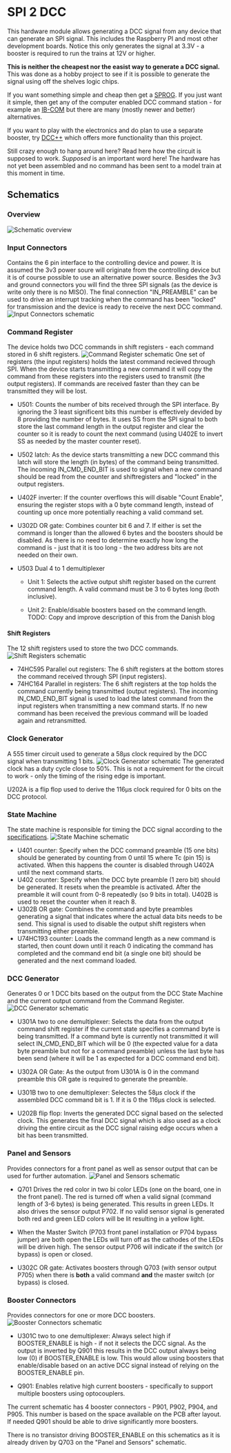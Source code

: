 # SPI 2 DCC
This hardware module allows generating a DCC signal from any device that can generate an SPI signal. This includes the 
Raspberry PI and most other development boards. Notice this only generates the signal at 3.3V - a booster is required to run the trains at 12V or higher.

**This is neither the cheapest nor the easist way to generate a DCC signal.**  
This was done as a hobby project to see if it is possible to generate the signal using off the shelves logic chips.

If you want something simple and cheap then get a [SPROG](http://www.sprog-dcc.co.uk/about_sprogII.shtml). If you just want it simple,
then get any of the computer enabled DCC command station - for example an [IB-COM](http://www.uhlenbrock.de/de_DE/produkte/digizen/I000C67F-001.htm!ArcEntryInfo=0004.2.I000C67F)
but there are many (mostly newer and better) alternatives.

If you want to play with the electronics and do plan to use a separate booster, try [DCC++](https://github.com/DccPlusPlus/BaseStation) which
offers more functionality than this project.

Still crazy enough to hang around here? Read here how the circuit is supposed to work. *Supposed* is an important word here! The hardware has not yet been assembled and no command has been sent to a model train at this moment in time.

## Schematics
### Overview
![Schematic overview](https://kicaddoxer.azurewebsites.net/github/trainiot/Hardware/master/Spi2Dcc/SpiDcc.sch?hiddenpins=ShowIfConnectedToWire&1.svg)

### Input Connectors
Contains the 6 pin interface to the controlling device and power. It is assumed the 3v3 power soure will originate from the controlling 
device but it is of course possible to use an alternative power source.
Besides the 3v3 and ground connectors you will find the three SPI signals (as the device is write only there is no MISO). The final connection 
"IN_PREAMBLE" can be used to drive an interrupt tracking when the command has been "locked" for transmission and the device is ready to receive
the next DCC command. 
![Input Connectors schematic](https://kicaddoxer.azurewebsites.net/github/trainiot/Hardware/master/Spi2Dcc/InputConnectors.sch?hiddenpins=ShowIfConnectedToWire&1.svg)

### Command Register

The device holds two DCC commands in shift registers - each command stored in 6 shift registers. 
![Command Register schematic](https://kicaddoxer.azurewebsites.net/github/trainiot/Hardware/master/Spi2Dcc/CommandRegister.sch?hiddenpins=ShowIfConnectedToWire&1.svg)
One set of registers (the input registers) holds the latest command recieved through SPI. When the device starts transmitting
a new command it will copy the command from these registers into the registers used to transmit (the output registers).
If commands are received faster than they can be transmitted they will be lost.

* U501: Counts the number of bits received through the SPI interface. By ignoring the 3 least significent bits this number is effectively devided by 8 providing the number of bytes. It uses SS from the SPI signal to both store the
last command length in the output register and clear the counter so it is ready to count the next command
(using U402E to invert SS as needed by the master counter reset).

* U502 latch: As the device starts transmitting a new DCC command this latch will store the length (in bytes) of the command being transmitted.  
The incoming IN_CMD_END_BIT is used to signal when a new command should be read from the counter and shiftregisters and "locked" in the output registers.

* U402F inverter: If the counter overflows this will disable "Count Enable", ensuring the register stops with a 0 byte command length,
instead of counting up once more potentially reaching a valid command set.

* U302D OR gate: Combines counter bit 6 and 7. If either is set the command is longer than the allowed 6 bytes and the boosters
should be disabled. As there is no need to determine exactly how long the command is - just that it is too long - the two address bits
are not needed on their own.

* U503 Dual 4 to 1 demultiplexer

  * Unit 1: Selects the active output shift register based on the current command length.
A valid command must be 3 to 6 bytes long (both inclusive).  

  * Unit 2: Enable/disable boosters based on the command length. TODO: Copy and improve description of this from the Danish blog

#### Shift Registers
The 12 shift registers used to store the two DCC commands.
![Shift Registers schematic](https://kicaddoxer.azurewebsites.net/github/trainiot/Hardware/master/Spi2Dcc/ShiftRegisters.sch?hiddenpins=ShowIfConnectedToWire&1.svg)
* 74HC595 Parallel out registers: The 6 shift registers at the bottom stores the command received through SPI (input registers).
* 74HC164 Parallel in registers: The 6 shift registers at the top holds the command currently being transmitted (output registers).
The incoming IN_CMD_END_BIT signal is used to load the latest command from the input registers when transmitting a new command starts.
If no new command has been received the previous command will be loaded again and retransmitted.

### Clock Generator
A 555 timer circuit used to generate a 58μs clock required by the DCC signal when transmitting 1 bits.
![Clock Generator schematic](https://kicaddoxer.azurewebsites.net/github/trainiot/Hardware/master/Spi2Dcc/ClockGenerator.sch?hiddenpins=ShowIfConnectedToWire&1.svg)
The generated clock has a duty cycle close to 50%. This is not a requirement for the circuit to work - only the timing of the
rising edge is important.

U202A is a flip flop used to derive the 116μs clock required for 0 bits on the DCC protocol.

### State Machine
The state machine is responsible for timing the DCC signal according to the [specifications](http://www.nmra.org/sites/default/files/s-92-2004-07.pdf).
![State Machine schematic](https://kicaddoxer.azurewebsites.net/github/trainiot/Hardware/master/Spi2Dcc/DccStateMachine.sch?hiddenpins=ShowIfConnectedToWire&1.svg)
* U401 counter: Specify when the DCC command preamble (15 one bits) should be generated by counting from 0 until 15 where Tc (pin 15) is activated. When this happens the counter is disabled through U402A until the next command starts.
* U402 counter: Specify when the DCC byte preamble (1 zero bit) should be generated. It resets when the preamble is activated. After the preamble it will count from 0-8 repeatedly (so 9 bits in total). U402B is used to reset the counter when it reach 8.
* U302B OR gate: Combines the command and byte preambles generating a signal that indicates where the actual data bits needs to be send. This signal is used to disable the output shift registers when transmitting either preamble.
* U74HC193 counter: Loads the command length as a new command is started, then count down until it reach 0 indicating the command has completed and the command end bit (a single one bit) should be generated and the next command loaded.

### DCC Generator
Generates 0 or 1 DCC bits based on the output from the DCC State Machine and the current output command from the Command Register.
![DCC Generator schematic](https://kicaddoxer.azurewebsites.net/github/trainiot/Hardware/master/Spi2Dcc/DccGenerator.sch?hiddenpins=ShowIfConnectedToWire&1.svg)

* U301A two to one demultiplexer: Selects the data from the output command shift register if the current state specifies a command byte is being transmitted. If a command byte is currently not transmitted it will select IN_CMD_END_BIT which will be 0 (the expected value for a data byte preamble but not for a command preamble) unless the last byte has been send (where it will be 1 as expected for a DCC command end bit). 

* U302A OR Gate: As the output from U301A is 0 in the command preamble this OR gate is required to generate the preamble.

* U301B two to one demultiplexer: Selectes the 58μs clock if the assembled DCC command bit is 1. If it is 0 the 116μs clock is selected.

* U202B flip flop: Inverts the generated DCC signal based on the selected clock. This generates the final DCC signal which is also used as a clock driving the entire circuit as the DCC signal raising edge occurs when a bit has been transmitted.

### Panel and Sensors
Provides connectors for a front panel as well as sensor output that can be used for further automation.
![Panel and Sensors schematic](https://kicaddoxer.azurewebsites.net/github/trainiot/Hardware/master/Spi2Dcc/PanelAndSensors.sch?hiddenpins=ShowIfConnectedToWire&1.svg)

* Q701 Drives the red color in two bi color LEDs (one on the board, one in the front panel). The red is turned off when a valid signal (command length of 3-6 bytes) is being generated. This results in green LEDs. It also drives the sensor output P702. If no valid sensor signal is generated both red and green LED colors will be lit resulting in a yellow light.

* When the Master Switch (P703 front panel installation or P704 bypass jumper) are both open the LEDs will turn off as the cathodes of the LEDs will be driven high. The sensor output P706 will indicate if the switch (or bypass) is open or closed.

* U302C OR gate: Activates boosters through Q703 (with sensor output P705) when there is **both** a valid command **and** the master switch (or bypass) is closed.

### Booster Connectors
Provides connectors for one or more DCC boosters.
![Booster Connectors schematic](https://kicaddoxer.azurewebsites.net/github/trainiot/Hardware/master/Spi2Dcc/BoosterConnectors.sch?hiddenpins=ShowIfConnectedToWire&1.svg)

* U301C two to one demultiplexer: Always select high if BOOSTER_ENABLE is high - if not it selects the DCC signal. As the output is inverted by Q901 this results in the DCC output always being low (0) if BOOSTER_ENABLE is low. This would allow using boosters that enable/disable based on an active DCC signal instead of relying on the BOOSTER_ENABLE pin.

* Q901: Enables relative high current boosters - specifically to support multiple boosters using optocouplers.

The current schematic has 4 booster connectors - P901, P902, P904, and P905. This number is based on the space available on the PCB after layout. If needed Q901 should be able to drive significantly more boosters.

There is no transistor driving BOOSTER_ENABLE on this schematics as it is already driven by Q703 on the "Panel and Sensors" schematic.
